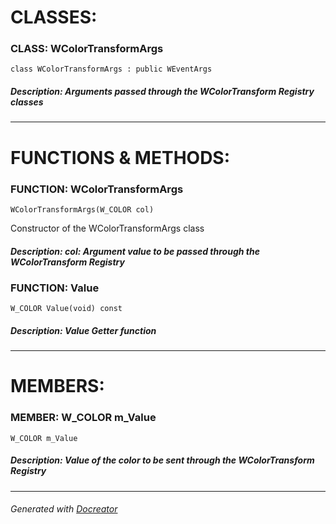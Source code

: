 **CLASSES:**
============
### **CLASS**: WColorTransformArgs

``` class WColorTransformArgs : public WEventArgs ```

##### **Description:** Arguments passed through the WColorTransform Registry classes

----------
**FUNCTIONS & METHODS:**
========================
### **FUNCTION**: WColorTransformArgs

``` WColorTransformArgs(W_COLOR col) ```

 Constructor of the WColorTransformArgs class

##### **Description:** col: Argument value to be passed through the WColorTransform Registry

### **FUNCTION**: Value

``` W_COLOR Value(void) const ```

##### **Description:** Value Getter function

----------
**MEMBERS:**
============
### **MEMBER**: W_COLOR	m_Value

``` W_COLOR	m_Value ```

##### **Description:** Value of the color to be sent through the WColorTransform Registry

----------

###### Generated with [Docreator](https://github.com/nirex0/docreator)